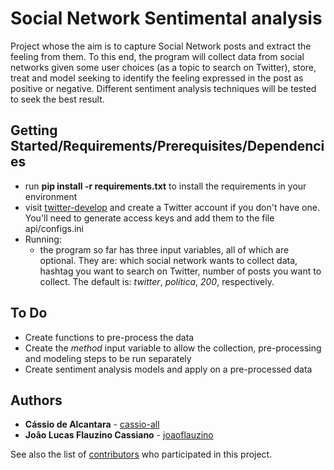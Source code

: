 # Social Network Sentimental analysis

Project whose the aim is to capture Social Network posts and extract the feeling from them. To this end, the program will collect data from social networks given some user choices (as a topic to search on Twitter), store, treat and model seeking to identify the feeling expressed in the post as positive or negative. Different sentiment analysis techniques will be tested to seek the best result.

## Getting Started/Requirements/Prerequisites/Dependencies

- run <strong>pip install -r requirements.txt</strong> to install the requirements in your environment
- visit [twitter-develop](https://developer.twitter.com/) and create a Twitter account if you don't have one. You'll need to generate access keys and add them to the file api/configs.ini
- Running:
    - the program so far has three  input variables, all of which are optional. They are: which social network wants to collect data, hashtag you want to search on Twitter, number of posts you want to collect. The default is: <em>twitter</em>, <em>política</em>, <em>200</em>, respectively.

## To Do
- Create functions to pre-process the data
- Create the <em>method</em> input variable to allow the collection, pre-processing and modeling steps to be run separately
- Create sentiment analysis models and apply on a pre-processed data

## Authors

* **Cássio de Alcantara** - [cassio-all](https://github.com/cassio-all)
* **João Lucas Flauzino Cassiano** - [joaoflauzino](https://github.com/joaoflauzino)

See also the list of [contributors](https://github.com/cassio-all/sentimental_analysis_twitter/graphs/contributors) who participated in this project.